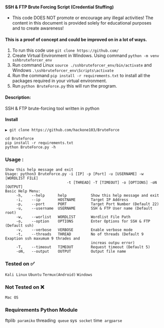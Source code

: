 #### SSH & FTP Brute Forcing Script (Credential Stuffing)
+ This code DOES NOT promote or encourage any illegal activities! The content in this document is 
  provided solely for educational purposes and to create awareness!

#### This is a proof of concept and could be improved on in a lot of ways.
1. To run this code use `git clone https://github.com/`
3. Create Virtual Environment in Windows. Using command `python -m venv sshbruteforcer_env`
4. Run command Linux `source ./sshbruteforcer_env/bin/activate` and Windows `.\sshbruteforcer_env\Scripts\activate`
5. Run the command `pip install -r requirements.txt` to install all the packages required in your virtual environment.
6. Run `python BruteForce.py` this will run the program.


#### Description:
SSH & FTP brute-forcing tool written in python

#### Install
```
▶ git clone https://github.com/hackone103/BruteForce
```

`cd Bruteforce`\
`pip install -r requirements.txt`\
`python BruteForce.py -h`

### Usage : 
```
Show this help message and exit
Usage: python3 BruteForce.py -i [IP] -p [Port] -u [USERNAME] -w [WORDLIST FILE] 
                            -t [THREAD] -T [TIMEOUT] -o [OPTIONS] -oN [OUTPUT]
Basic Help Menu:
     -h,    --help      help           Show this help message and exit
     -i,    --ip        HOSTNAME       Target IP Address
     -p,    --port      PORT           Target Port Number (Default 22)
     -u,    --username  USERNAME       SSH & FTP User name (Default root)
     -w,    --worlist   WORDLIST       Wordlist File Path
     -o,    --option    OPTIONS        Enter Options for SSH & FTP (Default ssh)
     -v,    --verbose   VERBOSE        Enable verbose mode
     -t,    --threads   THREAD         No of threads (Default 9 Exaption ssh maxumum 9 thrades and 
                                       increas outpu error)
     -T,    --timeout   TIMEOUT        Request timeout (Default 5)
     -oN,   --output    OUTPUT         Output file name
```

### Tested on ✅
`Kali Linux`
`Ubuntu`
`Termux(Android)`
`Windows`
 
### Not Tested on ❌
`Mac OS`

### Requirements Python Module

ftplib`
paramiko`
threading`
queue`
sys`
socket`
time`
argparse`


